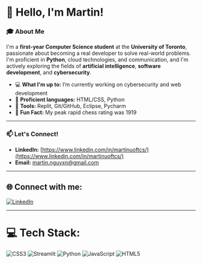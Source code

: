# 👋 Hello, I'm Martin!

### 🎓 About Me
I'm a **first-year Computer Science student** at the **University of Toronto**, passionate about becoming a real developer to solve real-world problems. I'm proficient in **Python**, cloud technologies, and communication, and I'm actively exploring the fields of **artificial intelligence**, **software development**, and **cybersecurity**.

- 💻 **What I'm up to:** I’m currently working on cybersecurity and web development
- 💾 **Proficient languages:** HTML/CSS, Python
- 🔧 **Tools:** Replit, Git/GitHub, Eclipse, Pycharm
- 🌟 **Fun Fact:** My peak rapid chess rating was 1919

---

### 📫 Let's Connect!
- **LinkedIn:** [https://www.linkedin.com/in/martinuoftcs/](https://www.linkedin.com/in/martinuoftcs/)
- **Email:** [martin.nguyxn@gmail.com](mailto:martin.nguyxn@gmail.com)

---

## 🌐 Connect with me:
[![LinkedIn](https://img.shields.io/badge/LinkedIn-%230077B5.svg?logo=linkedin&logoColor=white)](https://linkedin.com/in/https://www.linkedin.com/in/martinuoftcs/) 

---

# 💻 Tech Stack:
![CSS3](https://img.shields.io/badge/css3-%231572B6.svg?style=for-the-badge&logo=css3&logoColor=white) ![Streamlit](https://img.shields.io/badge/Streamlit-%23FE4B4B.svg?style=for-the-badge&logo=streamlit&logoColor=white) ![Python](https://img.shields.io/badge/python-3670A0?style=for-the-badge&logo=python&logoColor=ffdd54) ![JavaScript](https://img.shields.io/badge/javascript-%23323330.svg?style=for-the-badge&logo=javascript&logoColor=%23F7DF1E) ![HTML5](https://img.shields.io/badge/html5-%23E34F26.svg?style=for-the-badge&logo=html5&logoColor=white)
